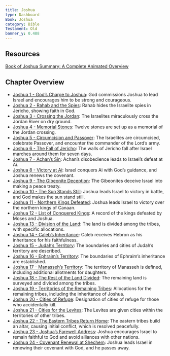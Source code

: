 ```yaml
---
title: Joshua
type: Dashboard
Book: Joshua
category: Bible
Testament: Old
banner_y: 0.488
---
```


## Resources

[Book of Joshua Summary: A Complete Animated Overview](https://www.youtube.com/watch?v=JqOqJlFF_eU)

## Chapter Overview

- [Joshua 1 - God’s Charge to Joshua](josh-1): God commissions Joshua to lead Israel and encourages him to be strong and courageous.
- [Joshua 2 - Rahab and the Spies](josh-2): Rahab hides the Israelite spies in Jericho, showing faith in God.
- [Joshua 3 - Crossing the Jordan](josh-3): The Israelites miraculously cross the Jordan River on dry ground.
- [Joshua 4 - Memorial Stones](josh-4): Twelve stones are set up as a memorial of the Jordan crossing.
- [Joshua 5 - Circumcision and Passover](josh-5): The Israelites are circumcised, celebrate Passover, and encounter the commander of the Lord’s army.
- [Joshua 6 - The Fall of Jericho](josh-6): The walls of Jericho fall after Israel marches around them for seven days.
- [Joshua 7 - Achan’s Sin](josh-7): Achan’s disobedience leads to Israel’s defeat at Ai.
- [Joshua 8 - Victory at Ai](josh-8): Israel conquers Ai with God’s guidance, and Joshua renews the covenant.
- [Joshua 9 - The Gibeonite Deception](josh-9): The Gibeonites deceive Israel into making a peace treaty.
- [Joshua 10 - The Sun Stands Still](josh-10): Joshua leads Israel to victory in battle, and God makes the sun stand still.
- [Joshua 11 - Northern Kings Defeated](josh-11): Joshua leads Israel to victory over the northern kings of Canaan.
- [Joshua 12 - List of Conquered Kings](josh-12): A record of the kings defeated by Moses and Joshua.
- [Joshua 13 - Division of the Land](josh-13): The land is divided among the tribes, with specific allocations.
- [Joshua 14 - Caleb’s Inheritance](josh-14): Caleb receives Hebron as his inheritance for his faithfulness.
- [Joshua 15 - Judah’s Territory](josh-15): The boundaries and cities of Judah’s territory are described.
- [Joshua 16 - Ephraim’s Territory](josh-16): The boundaries of Ephraim’s inheritance are established.
- [Joshua 17 - Manasseh’s Territory](josh-17): The territory of Manasseh is defined, including additional allotments for daughters.
- [Joshua 18 - The Rest of the Land Divided](josh-18): The remaining land is surveyed and divided among the tribes.
- [Joshua 19 - Territories of the Remaining Tribes](josh-19): Allocations for the remaining tribes, including the inheritance of Joshua.
- [Joshua 20 - Cities of Refuge](josh-20): Designation of cities of refuge for those who accidentally kill.
- [Joshua 21 - Cities for the Levites](josh-21): The Levites are given cities within the territories of other tribes.
- [Joshua 22 - The Eastern Tribes Return Home](josh-22): The eastern tribes build an altar, causing initial conflict, which is resolved peacefully.
- [Joshua 23 - Joshua’s Farewell Address](josh-23): Joshua encourages Israel to remain faithful to God and avoid alliances with other nations.
- [Joshua 24 - Covenant Renewal at Shechem](josh-24): Joshua leads Israel in renewing their covenant with God, and he passes away.


